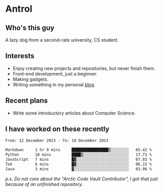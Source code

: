# Antrol

## Who's this guy

A lazy dog from a second-rate university, CS student.

## Interests

* Enjoy creating new projects and repositories, but never finish them.
* Front-end development, just a beginner.
* Making gadgets.
* Writing something in my personal [blog](https://blog.antrol.xyz/).

## Recent plans

* Write some introductory articles about Computer Science.

<!--
* Try to develop a website for [Anime4KCPP](https://github.com/TianZerL/Anime4KCPP).
* Develop a Markdown renderer which user can customize its css, of course it is GUI-based.~~(If I could finish  it before getting bored)~~
* Work with my [teammates](https://github.com/SWJTU-Lazy-Dogs).
* Find something interests me, as a hobby after finishing my ~~boring~~ homework.
-->

## I have worked on these recently

<!--START_SECTION:waka-->

```txt
From: 12 December 2023 - To: 19 December 2023

Markdown     1 hr 9 mins     ████████████████▒░░░░░░░░   65.42 %
Python       18 mins         ████▒░░░░░░░░░░░░░░░░░░░░   17.71 %
JavaScript   7 mins          █▓░░░░░░░░░░░░░░░░░░░░░░░   07.03 %
TeX          6 mins          █▓░░░░░░░░░░░░░░░░░░░░░░░   06.22 %
Java         3 mins          ▓░░░░░░░░░░░░░░░░░░░░░░░░   03.06 %
```

<!--END_SECTION:waka-->

*p.s.  Do not care about the "Arctic Code Vault Contributor", I got that just because of an unfinished repository.*

<!--
**qzmlgfj/qzmlgfj** is a ✨ _special_ ✨ repository because its `README.md` (this file) appears on your GitHub profile.

Here are some ideas to get you started:

- 🔭 I’m currently working on ...
- 🌱 I’m currently learning ...
- 👯 I’m looking to collaborate on ...
- 🤔 I’m looking for help with ...
- 💬 Ask me about ...
- 📫 How to reach me: ...
- 😄 Pronouns: ...
- ⚡ Fun fact: ...
-->
